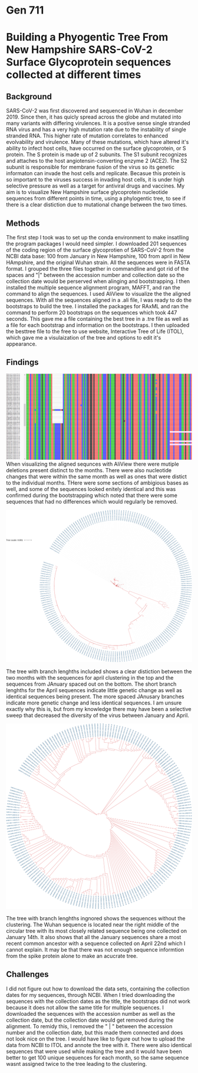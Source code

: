 # Gen 711

# Building a Phyogentic Tree From New Hampshire SARS-CoV-2 Surface Glycoprotein sequences collected at different times

## Background

SARS-CoV-2 was first discovered and sequenced in Wuhan in december 2019. Since then, it has quicly spread across the globe and mutated into many variants with differing virulences. It is a postive sense single stranded RNA virus and has a very high mutation rate due to the instability of single stranded RNA. This higher rate of mutation correlates to enhanced evolvability and virulence. Many of these mutations, which have altered it's ability to infect host cells, have occurred on the surface glycoprotein, or S protein. The S protein is made up of 2 subunits. The S1 subunit recognizes and attaches to the host angiotensin-converting enzyme 2 (ACE2). The S2 subunit is responsible for membrane fusion of the virus so its genetic informaton can invade the host cells and replicate. Becasue this protein is so important to the viruses success in invading host cells, it is under high selective pressure as well as a target for antiviral drugs and vaccines. My aim is to visualize New Hampshire surface glycoprotein nucleotide sequences from different points in time, using a phylogentic tree, to see if there is a clear distiction due to mutational change between the two times.

## Methods

The first step I took was to set up the conda environment to make insatlling the program packages I would need simpler. I downloaded 201 sequences of the coding region of the surface glycoprotien of SARS-CoV-2 from the NCBI data base: 100 from January in New Hampshire, 100 from april in New HAmpshire, and the original Wuhan strain. All the sequences were in FASTA format. I grouped the three files together in commandline and got rid of the spaces and "|" between the accession number and collection date so the collection date would be perserved when alinging and bootstrapping. I then installed the multiple sequence alignment program, MAFFT, and ran the command to align the sequences. I used AliView to visualize the the aligned sequences. With all the sequences aligned in a .ali file, I was ready to do the bootstraps to build the tree. I installed the packages for RAxML and ran the command to perform 20 bootstraps on the sequences which took 447 seconds. This gave me a file containing the best tree in a .tre file as well as a file for each bootstrap and information on the bootstraps. I then uploaded the besttree file to the free to use website, Interactive Tree of Life (ITOL), which gave me a visulaization of the tree and options to edit it's appearance. 

## Findings


![aliview.png](https://github.com/CornP0p/Gen-711/blob/main/Cringe/AliViewSpike.png) 
When visualizing the aligned sequnces with AliView there were mutiple deletions present distinct to the months. There were also nucleotide changes that were within the same month as well as ones that were distict to the individual months. THere were some sections of ambigious bases as well, and some of the sequences looked enitely identical and this was confirmed during the bootstrapping which noted that there were some sequences that had no differences which would regularly be removed. 

![branch.png](https://github.com/CornP0p/Gen-711/blob/main/Cringe/SARS-CoV-2Spikebranch.png)

The tree with branch lenghths included shows a clear distiction between the two months with the sequences for april clustering in the top and the sequences from JAnuary spaced out on the bottom. The short branch lenghths for the April sequences indicate little genetic change as well as identical sequences being present. The more spaced JAnusary branches indicate more genetic change and less identical sequences. I am unsure exactly why this is, but from my knowledge there may have been a selective sweep that decreased the diversity of the virus between January and April.

![noBranch.png](https://github.com/CornP0p/Gen-711/blob/main/Cringe/SARS-CoV-2Spike.png)

The tree with branch lenghths ingnored shows the sequences without the clustering. The Wuhan sequence is located near the right middle of the circular tree with its most closely related sequence being one collected on January 14th. It also shows that all the January sequences share a most recent common ancestor with a sequence collected on April 22nd which I cannot explain. It may be that there was not enough sequence informtion from the spike protein alone to make an acucrate tree. 


## Challenges

I did not figure out how to download the data sets, containing the collection dates for my sequences, through NCBI. When I tried downloading the sequences with the collection dates as the title, the bootstraps did not work because it does not allow the same title for multiple sequences. I downloaded the sequences with the accession number as well as the collection date, but the collection date would get removed during the alignment. To remidy this, I removed the " | " between the accession number and the collection date, but this made them connected and does not look nice on the tree. I would have like to figure out how to upload the data from NCBI to ITOL and annote the tree with it. There were also identical sequences that were used while making the tree and it would have been better to get 100 unique sequences for each month, so the same sequence wasnt assigned twice to the tree leading to the clustering. 

